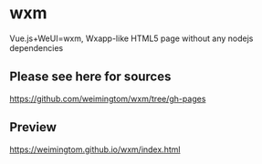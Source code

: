 # wxm
Vue.js+WeUI=wxm, Wxapp-like HTML5 page without any nodejs dependencies      

## Please see here for sources  
https://github.com/weimingtom/wxm/tree/gh-pages  

## Preview  
https://weimingtom.github.io/wxm/index.html  
